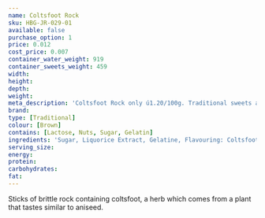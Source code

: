 ```yaml
---
name: Coltsfoot Rock
sku: HBG-JR-029-01
available: false
purchase_option: 1
price: 0.012
cost_price: 0.007
container_water_weight: 919
container_sweets_weight: 459
width: 
height: 
depth: 
weight: 
meta_description: 'Coltsfoot Rock only ú1.20/100g. Traditional sweets and more at Humbugs Confectionery Store. Specialists in satisfying your sweet tooth!'
brand: 
type: [Traditional]
colour: [Brown]
contains: [Lactose, Nuts, Sugar, Gelatin]
ingredients: 'Sugar, Liquorice Extract, Gelatine, Flavouring: Coltsfoot Extract'
serving_size: 
energy: 
protein: 
carbohydrates: 
fat: 
---
```

Sticks of brittle rock containing coltsfoot, a herb which comes from a plant that tastes similar to aniseed.